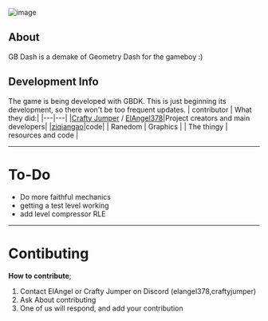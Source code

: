 ![image](https://github.com/ElAngel378/GBDASH/blob/main/.github/artwork/logo.png)

## About

GB Dash is a demake of Geometry Dash for the gameboy :) 

## Development Info

The game is being developed with GBDK. This is just beginning its development, so there won't be too frequent updates.
| contributor | What they did:|
|---|---|
|[Crafty Jumper](https://github.com/crafty-jumper) / [ElAngel378](https://github.com/ElAngel378)|Project creators and main developers|
|[ziqiangao](https://github.com/ziqiangao/)|code|
| Ranedom | Graphics |
| The thingy | resources and code |

---

# To-Do
- Do more faithful mechanics
- getting a test level working
- add level compressor RLE

---

# Contibuting

**How to contribute**;
1. Contact ElAngel or Crafty Jumper on Discord (elangel378,craftyjumper)
2. Ask About contributing
3. One of us will respond, and add your contribution
